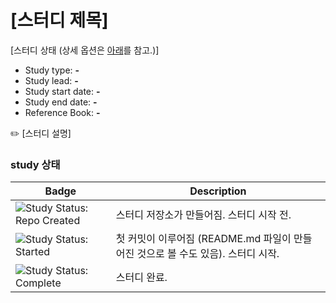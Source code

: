 # [스터디 제목]

[스터디 상태 (상세 옵션은 [아래](#study-상태)를 참고.)]

- Study type: **-**
- Study lead: **-**
- Study start date: **-**
- Study end date: **-**
- Reference Book: **-**

✏️ [스터디 설명]

### study 상태
| Badge             | Description                          |
| ----------------- | ------------------------------------ |
| <img src="https://img.shields.io/badge/Study%20Status-Repo%20Created-lightgray.svg" alt="Study Status: Repo Created"> | 스터디 저장소가 만들어짐. 스터디 시작 전. | 
| <img src="https://img.shields.io/badge/Study%20Status-Started-blue.svg" alt="Study Status: Started"> | 첫 커밋이 이루어짐 (README.md 파일이 만들어진 것으로 볼 수도 있음). 스터디 시작. |
| <img src="https://img.shields.io/badge/Study%20Status-Complete-orange.svg" alt="Study Status: Complete"> | 스터디 완료. | 
